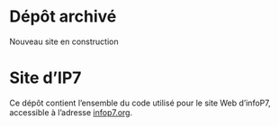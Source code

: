 # Dépôt archivé
Nouveau site en construction

# Site d’IP7

Ce dépôt contient l’ensemble du code utilisé pour le site Web d’infoP7,
accessible à l’adresse [infop7.org](http://www.infop7.org).
